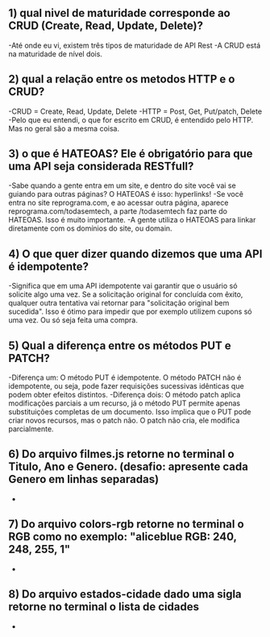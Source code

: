## 1) qual nivel de maturidade corresponde ao CRUD (Create, Read, Update, Delete)?
-Até onde eu vi, existem três tipos de maturidade de API Rest
-A CRUD está na maturidade de nível dois.

## 2) qual a relação entre os metodos HTTP e o CRUD?
-CRUD = Create, Read, Update, Delete
-HTTP = Post, Get, Put/patch, Delete
-Pelo que eu entendi, o que for escrito em CRUD, é entendido pelo HTTP. Mas no geral são a mesma coisa.

## 3) o que é HATEOAS? Ele é obrigatório para que uma API seja considerada RESTfull?
-Sabe quando a gente entra em um site, e dentro do site você vai se guiando para outras páginas? O HATEOAS é isso: hyperlinks!
-Se você entra no site reprograma.com, e ao acessar outra página, aparece reprograma.com/todasemtech, a parte /todasemtech faz parte do HATEOAS. Isso é muito importante.
-A gente utiliza o HATEOAS para linkar diretamente com os domínios do site, ou domain.

## 4) O que quer dizer quando dizemos que uma API é idempotente?
-Significa que em uma API idempotente vai garantir que o usuário só solicite algo uma vez. Se a solicitação original for concluída com êxito, qualquer outra tentativa vai retornar para "solicitação original bem sucedida". Isso é ótimo para impedir que por exemplo utilizem cupons só uma vez. Ou só seja feita uma compra.

## 5) Qual a diferença entre os métodos PUT e PATCH?
-Diferença um:
O método PUT é idempotente.
O método PATCH não é idempotente, ou seja, pode fazer requisições sucessivas idênticas que podem obter efeitos distintos.
-Diferença dois:
O método patch aplica modificações parciais a um recurso, já o método PUT permite apenas substituições completas de um documento. Isso implica que o PUT pode criar novos recursos, mas o patch não. O patch não cria, ele modifica parcialmente.


## 6) Do arquivo filmes.js retorne no terminal o Titulo, Ano e Genero. (desafio: apresente cada Genero em linhas separadas)
-

## 7) Do arquivo colors-rgb retorne no terminal o RGB como no exemplo: "aliceblue RGB: 240, 248, 255, 1"
-

## 8) Do arquivo estados-cidade dado uma sigla retorne no terminal o lista de cidades
-